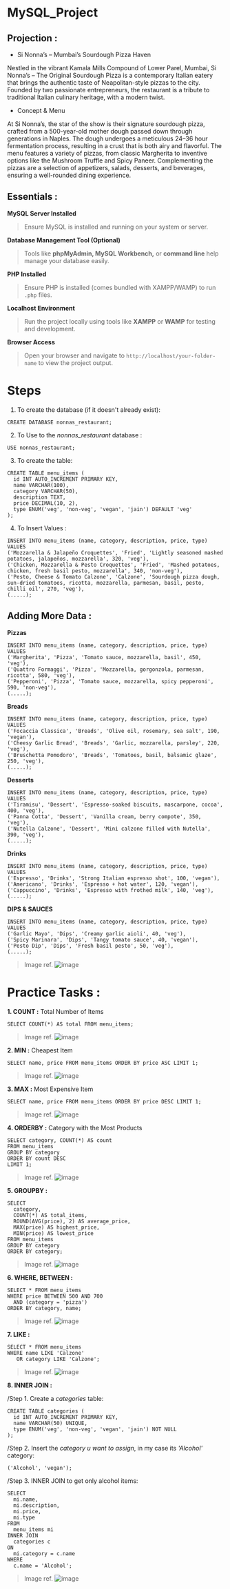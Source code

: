 # MySQL_Project

## Projection : 

* Si Nonna’s – Mumbai’s Sourdough Pizza Haven

Nestled in the vibrant Kamala Mills Compound of Lower Parel, Mumbai, Si Nonna’s – The Original Sourdough Pizza is a contemporary Italian eatery that brings the authentic taste of Neapolitan-style pizzas to the city. Founded by two passionate entrepreneurs, the restaurant is a tribute to traditional Italian culinary heritage, with a modern twist.

* Concept & Menu

At Si Nonna’s, the star of the show is their signature sourdough pizza, crafted from a 500-year-old mother dough passed down through generations in Naples. The dough undergoes a meticulous 24–36 hour fermentation process, resulting in a crust that is both airy and flavorful. The menu features a variety of pizzas, from classic Margherita to inventive options like the Mushroom Truffle and Spicy Paneer. Complementing the pizzas are a selection of appetizers, salads, desserts, and beverages, ensuring a well-rounded dining experience.

## Essentials : 

**MySQL Server Installed**

> Ensure MySQL is installed and running on your system or server.

**Database Management Tool (Optional)**

> Tools like **phpMyAdmin, MySQL Workbench,** or **command line** help manage your database easily.

**PHP Installed**

> Ensure PHP is installed (comes bundled with XAMPP/WAMP) to run ```.php``` files.

**Localhost Environment**

> Run the project locally using tools like **XAMPP** or **WAMP** for testing and development.

**Browser Access**

> Open your browser and navigate to ```http://localhost/your-folder-name``` to view the project output.

# Steps

1. To create the database (if it doesn't already exist):

```
CREATE DATABASE nonnas_restaurant;
```

2. To Use to the _nonnas_restaurant_ database :

```
USE nonnas_restaurant;
```

3. To create the table:

```
CREATE TABLE menu_items (
  id INT AUTO_INCREMENT PRIMARY KEY,
  name VARCHAR(100),
  category VARCHAR(50),
  description TEXT,
  price DECIMAL(10, 2),
  type ENUM('veg', 'non-veg', 'vegan', 'jain') DEFAULT 'veg'
);
```

4. To Insert Values :

```
INSERT INTO menu_items (name, category, description, price, type) VALUES
('Mozzarella & Jalapeño Croquettes', 'Fried', 'Lightly seasoned mashed potatoes, jalapeños, mozzarella', 320, 'veg'),
('Chicken, Mozzarella & Pesto Croquettes', 'Fried', 'Mashed potatoes, chicken, fresh basil pesto, mozzarella', 340, 'non-veg'),
('Pesto, Cheese & Tomato Calzone', 'Calzone', 'Sourdough pizza dough, sun-dried tomatoes, ricotta, mozzarella, parmesan, basil, pesto, chilli oil', 270, 'veg'),
(.....);
```

## Adding More Data :

**Pizzas**
```
INSERT INTO menu_items (name, category, description, price, type) VALUES
('Margherita', 'Pizza', 'Tomato sauce, mozzarella, basil', 450, 'veg'),
('Quattro Formaggi', 'Pizza', 'Mozzarella, gorgonzola, parmesan, ricotta', 580, 'veg'),
('Pepperoni', 'Pizza', 'Tomato sauce, mozzarella, spicy pepperoni', 590, 'non-veg'),
(.....);
```

**Breads**
```
INSERT INTO menu_items (name, category, description, price, type) VALUES
('Focaccia Classica', 'Breads', 'Olive oil, rosemary, sea salt', 190, 'vegan'),
('Cheesy Garlic Bread', 'Breads', 'Garlic, mozzarella, parsley', 220, 'veg'),
('Bruschetta Pomodoro', 'Breads', 'Tomatoes, basil, balsamic glaze', 250, 'veg'),
(.....);
```

**Desserts**
```
INSERT INTO menu_items (name, category, description, price, type) VALUES
('Tiramisu', 'Dessert', 'Espresso-soaked biscuits, mascarpone, cocoa', 400, 'veg'),
('Panna Cotta', 'Dessert', 'Vanilla cream, berry compote', 350, 'veg'),
('Nutella Calzone', 'Dessert', 'Mini calzone filled with Nutella', 390, 'veg'),
(.....);
```

**Drinks**
```
INSERT INTO menu_items (name, category, description, price, type) VALUES
('Espresso', 'Drinks', 'Strong Italian espresso shot', 100, 'vegan'),
('Americano', 'Drinks', 'Espresso + hot water', 120, 'vegan'),
('Cappuccino', 'Drinks', 'Espresso with frothed milk', 140, 'veg'),
(.....);
```

**DIPS & SAUCES**
```
INSERT INTO menu_items (name, category, description, price, type) VALUES
('Garlic Mayo', 'Dips', 'Creamy garlic aioli', 40, 'veg'),
('Spicy Marinara', 'Dips', 'Tangy tomato sauce', 40, 'vegan'),
('Pesto Dip', 'Dips', 'Fresh basil pesto', 50, 'veg'),
(.....);
```

> Image ref.
![image](https://github.com/user-attachments/assets/b020d16f-55f8-431d-8ed1-379ed8948bac)


# Practice Tasks :

**1. COUNT :** Total Number of Items

```
SELECT COUNT(*) AS total FROM menu_items;
```

> Image ref.
![image](https://github.com/user-attachments/assets/8f8fa893-abaf-403d-8a74-2e09e5e9b699)

**2. MIN :** Cheapest Item

```
SELECT name, price FROM menu_items ORDER BY price ASC LIMIT 1;
```

> Image ref.
![image](https://github.com/user-attachments/assets/475a65b8-7759-4528-b754-817a2ebf63fa)

**3. MAX :** Most Expensive Item

```
SELECT name, price FROM menu_items ORDER BY price DESC LIMIT 1;
```

> Image ref.
![image](https://github.com/user-attachments/assets/ec048e3e-dc28-499b-b388-6aedb5466c5d)

**4. ORDERBY :** Category with the Most Products

```
SELECT category, COUNT(*) AS count
FROM menu_items
GROUP BY category
ORDER BY count DESC
LIMIT 1;
```

> Image ref.
![image](https://github.com/user-attachments/assets/52b8d80b-f59e-40e2-bfb7-c68ccd3a79ee)

**5. GROUPBY :**

```
SELECT 
  category,
  COUNT(*) AS total_items,
  ROUND(AVG(price), 2) AS average_price,
  MAX(price) AS highest_price,
  MIN(price) AS lowest_price
FROM menu_items
GROUP BY category
ORDER BY category;
```

> Image ref.
![image](https://github.com/user-attachments/assets/285f90de-ebdb-488b-9e50-3f3d635acbe8)

**6. WHERE, BETWEEN :**

```
SELECT * FROM menu_items
WHERE price BETWEEN 500 AND 700
  AND (category = 'pizza')
ORDER BY category, name;
```

> Image ref.
![image](https://github.com/user-attachments/assets/e3a1ab0f-fd27-4004-ab55-6e3bf9b515d2)

**7. LIKE :**

```
SELECT * FROM menu_items
WHERE name LIKE 'Calzone'
   OR category LIKE 'Calzone';
```

> Image ref.
![image](https://github.com/user-attachments/assets/3ffc0f65-4885-4117-8c07-84b8af4929a5)

**8. INNER JOIN :**

/Step 1. Create a *categories* table:

```
CREATE TABLE categories (
  id INT AUTO_INCREMENT PRIMARY KEY,
  name VARCHAR(50) UNIQUE,
  type ENUM('veg', 'non-veg', 'vegan', 'jain') NOT NULL
);
```

/Step 2. Insert the *category u want to assign*, in my case its *'Alcohol'* category:

```INSERT INTO categories (name, type) VALUES
('Alcohol', 'vegan');
```
/Step 3. INNER JOIN to get only alcohol items:

```
SELECT 
  mi.name, 
  mi.description, 
  mi.price, 
  mi.type
FROM 
  menu_items mi
INNER JOIN 
  categories c 
ON 
  mi.category = c.name
WHERE 
  c.name = 'Alcohol';
```

> Image ref.
![image](https://github.com/user-attachments/assets/c257c5e4-2890-4c81-ada9-b785b3958e6d)








